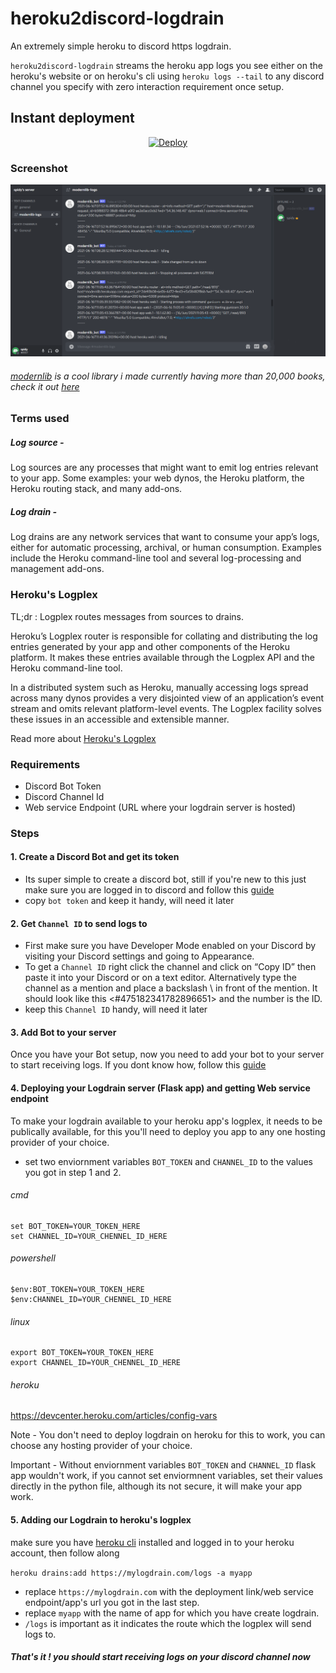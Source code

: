 # heroku2discord-logdrain
An extremely simple heroku to discord https logdrain. 

`heroku2discord-logdrain` streams the heroku app logs you see either on the heroku's website or on heroku's cli using 
`heroku logs --tail` to any discord channel you specify with zero interaction requirement once setup.


## Instant deployment
<div align="center">
<a href="https://heroku.com/deploy?template=https://github.com/abhi887/heroku2discord-logdrain">
  <img src="https://www.herokucdn.com/deploy/button.svg" alt="Deploy">
</a>
</div>

### Screenshot
<img alt="Discord channel receiving heroku app logs" src="./images/logs.png"/>

###### [modernlib](https://modernlib.herokuapp.com) is a cool library i made currently having more than 20,000 books, check it out [here](https://modernlib.herokuapp.com)

### Terms used 
##### Log source - 
Log sources are any processes that might want to emit log entries relevant to your app. Some examples: your web dynos, the Heroku platform, the Heroku routing stack, and many add-ons.

##### Log drain - 
Log drains are any network services that want to consume your app’s logs, either for automatic processing, archival, or human consumption. Examples include the Heroku command-line tool and several log-processing and management add-ons.

### Heroku's Logplex 
TL;dr : Logplex routes messages from sources to drains.

Heroku’s Logplex router is responsible for collating and distributing the log entries generated by your app and other components of the Heroku platform. It makes these entries available through the Logplex API and the Heroku command-line tool.

In a distributed system such as Heroku, manually accessing logs spread across many dynos provides a very disjointed view of an application’s event stream and omits relevant platform-level events. The Logplex facility solves these issues in an accessible and extensible manner.

Read more about [Heroku's Logplex](https://devcenter.heroku.com/articles/logplex)

### Requirements 
- Discord Bot Token
- Discord Channel Id
- Web service Endpoint (URL where your logdrain server is hosted)

### Steps

#### 1. Create a Discord Bot and get its token

- Its super simple to create a discord bot, still if you're new to this just make sure you are logged in to discord and follow this [guide](https://discordjs.guide/preparations/setting-up-a-bot-application.html#creating-your-bot)
- copy `bot token` and keep it handy, will need it later
	
#### 2. Get `Channel ID` to send logs to

- First make sure you have Developer Mode enabled on your Discord by visiting your Discord settings and going to Appearance.
- To get a `Channel ID` right click the channel and click on “Copy ID” then paste it into your Discord or on a text editor. Alternatively type the channel as a mention and place a backslash \ in front of the mention. It should look like this <#475182341782896651> and the number is the ID.
- keep this `Channel ID` handy, will need it later

#### 3. Add Bot to your server

Once you have your Bot setup, now you need to add your bot to your server to start receiving logs. If you dont know how, follow this [guide](https://discordjs.guide/preparations/adding-your-bot-to-servers.html#adding-your-bot-to-servers)

#### 4. Deploying your Logdrain server (Flask app) and getting Web service endpoint

To make your logdrain available to your heroku app's logplex, it needs to be publically available, for this you'll need to deploy you app to any one hosting provider of your choice. 
	
- set two enviornment variables `BOT_TOKEN` and `CHANNEL_ID` to the values you got in step 1 and 2.
	
###### cmd
	
	set BOT_TOKEN=YOUR_TOKEN_HERE
	set CHANNEL_ID=YOUR_CHENNEL_ID_HERE
		
###### powershell
	
	$env:BOT_TOKEN=YOUR_TOKEN_HERE
	$env:CHANNEL_ID=YOUR_CHENNEL_ID_HERE
		
###### linux
	
	export BOT_TOKEN=YOUR_TOKEN_HERE
	export CHANNEL_ID=YOUR_CHENNEL_ID_HERE
		
###### heroku
	
https://devcenter.heroku.com/articles/config-vars
		
Note - You don't need to deploy logdrain on heroku for this to work, you can choose any hosting provider of your choice.
	
Important - Without enviornment variables `BOT_TOKEN` and `CHANNEL_ID` flask app wouldn't work, if you cannot set enviormnent variables, set their values directly in the python file, although its not secure, it will make your app work.
	
#### 5. Adding our Logdrain to heroku's logplex

make sure you have [heroku cli](https://devcenter.heroku.com/articles/heroku-cli) installed and logged in to your heroku account, then follow along
	
`heroku drains:add https://mylogdrain.com/logs -a myapp`
	
- replace `https://mylogdrain.com` with the deployment link/web service endpoint/app's url you got in the last step.
- replace `myapp` with the name of app for which you have create logdrain.
- `/logs` is important as it indicates the route which the logplex will send logs to.
	
##### That's it ! you should start receiving logs on your discord channel now
	
	
